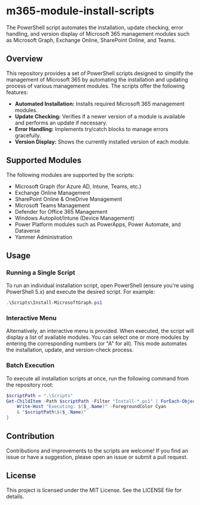 # m365-module-install-scripts

The PowerShell script automates the installation, update checking, error handling, and version display of Microsoft 365 management modules such as Microsoft Graph, Exchange Online, SharePoint Online, and Teams.

## Overview

This repository provides a set of PowerShell scripts designed to simplify the management of Microsoft 365 by automating the installation and updating process of various management modules. The scripts offer the following features:

- **Automated Installation:** Installs required Microsoft 365 management modules.
- **Update Checking:** Verifies if a newer version of a module is available and performs an update if necessary.
- **Error Handling:** Implements try/catch blocks to manage errors gracefully.
- **Version Display:** Shows the currently installed version of each module.

## Supported Modules

The following modules are supported by the scripts:

- Microsoft Graph (for Azure AD, Intune, Teams, etc.)
- Exchange Online Management
- SharePoint Online & OneDrive Management
- Microsoft Teams Management
- Defender for Office 365 Management
- Windows Autopilot/Intune (Device Management)
- Power Platform modules such as PowerApps, Power Automate, and Dataverse
- Yammer Administration

## Usage

### Running a Single Script
To run an individual installation script, open PowerShell (ensure you're using PowerShell 5.x) and execute the desired script. For example:

```powershell
.\Scripts\Install-MicrosoftGraph.ps1
```

### Interactive Menu
Alternatively, an interactive menu is provided. When executed, the script will display a list of available modules. You can select one or more modules by entering the corresponding numbers (or "A" for all). This mode automates the installation, update, and version-check process.

### Batch Execution
To execute all installation scripts at once, run the following command from the repository root:

```powershell
$scriptPath = ".\Scripts"
Get-ChildItem -Path $scriptPath -Filter "Install-*.ps1" | ForEach-Object { 
    Write-Host "Executing: $($_.Name)" -ForegroundColor Cyan
    & "$scriptPath\$($_.Name)"
}
```

## Contribution
Contributions and improvements to the scripts are welcome! If you find an issue or have a suggestion, please open an issue or submit a pull request.

## License
This project is licensed under the MIT License. See the LICENSE file for details.
